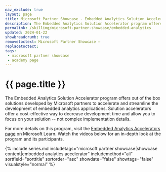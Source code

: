 ```yaml
---
nav_exclude: true
layout: page
title: Microsoft Partner Showcase - Embedded Analytics Solution Accelerators
description: The Embedded Analytics Solution Accelerator program offers out of the box solutions developed by Microsoft partners to accelerate and streamline the development of embedded analytics solutions. 
permalink: /skilling/microsoft-partner-showcase/embedded-analytics
updated: 2024-01-22
showbreadcrumb: true
removetoctext: Microsoft Partner Showcase — 
replacetoctext:
tags: 
 - microsoft partner showcase
 - academy page
---
```


# {{ page.title }}

The Embedded Analytics Solution Accelerator program offers out of the box solutions developed by Microsoft partners to accelerate and streamline the development of embedded analytics applications. Solution accelerators offer a cost-effective way to decrease development time and allow you to focus on your solution -- not complex implementation details.

For more details on this program, visit the [Embedded Analytics Accelerators page](https://learn.microsoft.com/en-us/power-bi/developer/embedded/embedded-analytics-accelerators) on Microsoft Learn. Watch the videos below for an in-depth look at the program and its participants.

{% include series.md 
    includetags="microsoft partner showcase|showcase content|embedded analytics accelerator" 
    includemethod="all" 
    sortfield="sorttitle" sortorder="asc" showdate="false" 
    showtags="false" visualstyle="normal" 
%}